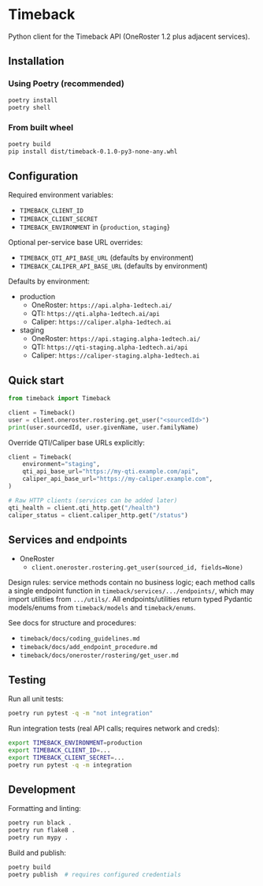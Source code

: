 # Timeback

Python client for the Timeback API (OneRoster 1.2 plus adjacent services).

## Installation

### Using Poetry (recommended)

```bash
poetry install
poetry shell
```

### From built wheel

```bash
poetry build
pip install dist/timeback-0.1.0-py3-none-any.whl
```

## Configuration

Required environment variables:

- `TIMEBACK_CLIENT_ID`
- `TIMEBACK_CLIENT_SECRET`
- `TIMEBACK_ENVIRONMENT` in {`production`, `staging`}

Optional per-service base URL overrides:

- `TIMEBACK_QTI_API_BASE_URL` (defaults by environment)
- `TIMEBACK_CALIPER_API_BASE_URL` (defaults by environment)

Defaults by environment:

- production
  - OneRoster: `https://api.alpha-1edtech.ai/`
  - QTI: `https://qti.alpha-1edtech.ai/api`
  - Caliper: `https://caliper.alpha-1edtech.ai`
- staging
  - OneRoster: `https://api.staging.alpha-1edtech.ai/`
  - QTI: `https://qti-staging.alpha-1edtech.ai/api`
  - Caliper: `https://caliper-staging.alpha-1edtech.ai`

## Quick start

```python
from timeback import Timeback

client = Timeback()
user = client.oneroster.rostering.get_user("<sourcedId>")
print(user.sourcedId, user.givenName, user.familyName)
```

Override QTI/Caliper base URLs explicitly:

```python
client = Timeback(
    environment="staging",
    qti_api_base_url="https://my-qti.example.com/api",
    caliper_api_base_url="https://my-caliper.example.com",
)

# Raw HTTP clients (services can be added later)
qti_health = client.qti_http.get("/health")
caliper_status = client.caliper_http.get("/status")
```

## Services and endpoints

- OneRoster
  - `client.oneroster.rostering.get_user(sourced_id, fields=None)`

Design rules: service methods contain no business logic; each method calls a single endpoint function in `timeback/services/.../endpoints/`, which may import utilities from `.../utils/`. All endpoints/utilities return typed Pydantic models/enums from `timeback/models` and `timeback/enums`.

See docs for structure and procedures:

- `timeback/docs/coding_guidelines.md`
- `timeback/docs/add_endpoint_procedure.md`
- `timeback/docs/oneroster/rostering/get_user.md`

## Testing

Run all unit tests:

```bash
poetry run pytest -q -m "not integration"
```

Run integration tests (real API calls; requires network and creds):

```bash
export TIMEBACK_ENVIRONMENT=production
export TIMEBACK_CLIENT_ID=...
export TIMEBACK_CLIENT_SECRET=...
poetry run pytest -q -m integration
```

## Development

Formatting and linting:

```bash
poetry run black .
poetry run flake8 .
poetry run mypy .
```

Build and publish:

```bash
poetry build
poetry publish  # requires configured credentials
```